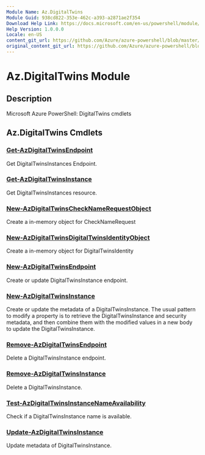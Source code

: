 ```yaml
---
Module Name: Az.DigitalTwins
Module Guid: 938cd822-353e-462c-a393-a2871ae2f354
Download Help Link: https://docs.microsoft.com/en-us/powershell/module/az.digitaltwins
Help Version: 1.0.0.0
Locale: en-US
content_git_url: https://github.com/Azure/azure-powershell/blob/master/src/DigitalTwins/help/Az.DigitalTwins.md
original_content_git_url: https://github.com/Azure/azure-powershell/blob/master/src/DigitalTwins/help/Az.DigitalTwins.md
---
```


# Az.DigitalTwins Module
## Description
Microsoft Azure PowerShell: DigitalTwins cmdlets

## Az.DigitalTwins Cmdlets
### [Get-AzDigitalTwinsEndpoint](Get-AzDigitalTwinsEndpoint.md)
Get DigitalTwinsInstances Endpoint.

### [Get-AzDigitalTwinsInstance](Get-AzDigitalTwinsInstance.md)
Get DigitalTwinsInstances resource.

### [New-AzDigitalTwinsCheckNameRequestObject](New-AzDigitalTwinsCheckNameRequestObject.md)
Create a in-memory object for CheckNameRequest

### [New-AzDigitalTwinsDigitalTwinsIdentityObject](New-AzDigitalTwinsDigitalTwinsIdentityObject.md)
Create a in-memory object for DigitalTwinsIdentity

### [New-AzDigitalTwinsEndpoint](New-AzDigitalTwinsEndpoint.md)
Create or update DigitalTwinsInstance endpoint.

### [New-AzDigitalTwinsInstance](New-AzDigitalTwinsInstance.md)
Create or update the metadata of a DigitalTwinsInstance.
The usual pattern to modify a property is to retrieve the DigitalTwinsInstance and security metadata, and then combine them with the modified values in a new body to update the DigitalTwinsInstance.

### [Remove-AzDigitalTwinsEndpoint](Remove-AzDigitalTwinsEndpoint.md)
Delete a DigitalTwinsInstance endpoint.

### [Remove-AzDigitalTwinsInstance](Remove-AzDigitalTwinsInstance.md)
Delete a DigitalTwinsInstance.

### [Test-AzDigitalTwinsInstanceNameAvailability](Test-AzDigitalTwinsInstanceNameAvailability.md)
Check if a DigitalTwinsInstance name is available.

### [Update-AzDigitalTwinsInstance](Update-AzDigitalTwinsInstance.md)
Update metadata of DigitalTwinsInstance.


